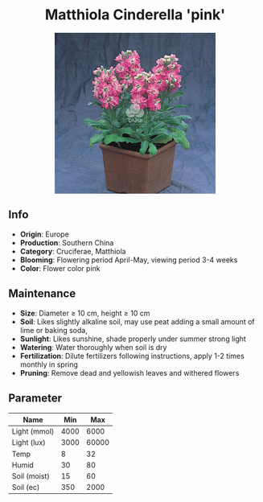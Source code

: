 <h1 align='center'>Matthiola Cinderella 'pink'</h1>
<p align="center">
    <img 
        align='center'
        width='320'
        src="../images/matthiola cinderella pink.png" 
        alt='Matthiola Cinderella 'pink'' />
</p>

## Info

 - **Origin**: Europe
 - **Production**: Southern China
 - **Category**: Cruciferae, Matthiola
 - **Blooming**: Flowering period April-May, viewing period 3-4 weeks
 - **Color**: Flower color pink

## Maintenance

 - **Size**: Diameter ≥ 10 cm, height ≥ 10 cm
 - **Soil**: Likes slightly alkaline soil, may use peat adding a small amount of lime or baking soda,
 - **Sunlight**: Likes sunshine, shade properly under summer strong light
 - **Watering**: Water thoroughly when soil is dry
 - **Fertilization**: Dilute fertilizers following instructions,  apply 1-2 times monthly in spring
 - **Pruning**: Remove dead and yellowish leaves and withered flowers

## Parameter

| Name         | Min  | Max   |
|--------------|------|-------|
| Light (mmol) | 4000 | 6000  |
| Light (lux)  | 3000 | 60000 |
| Temp         | 8    | 32    |
| Humid        | 30   | 80    |
| Soil (moist) | 15   | 60    |
| Soil (ec)    | 350  | 2000  |